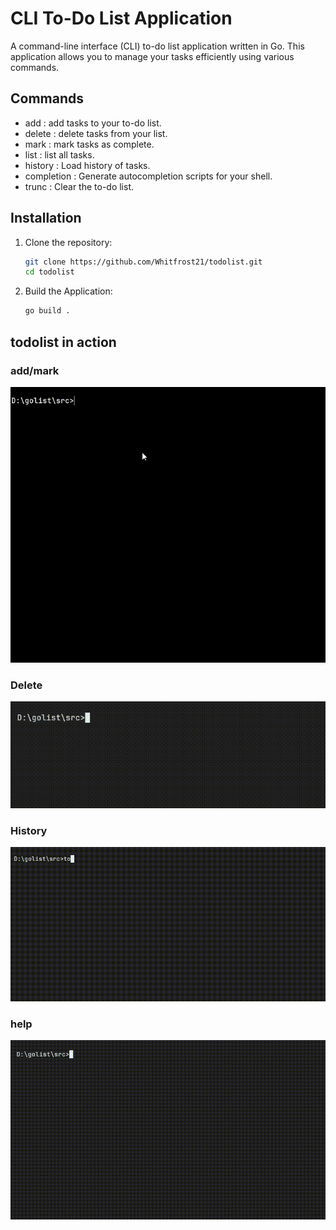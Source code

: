 # CLI To-Do List Application

A  command-line interface (CLI) to-do list application written in Go. This application allows you to manage your tasks efficiently using various commands.

## Commands 

- add : add tasks to your to-do list.
- delete : delete tasks from your list.
- mark : mark tasks as complete.
- list :  list all tasks.
- history : Load history of tasks.
- completion : Generate autocompletion scripts for your shell.
- trunc : Clear the to-do list.

## Installation

1. Clone the repository:
   ```bash
   git clone https://github.com/Whitfrost21/todolist.git
   cd todolist

2. Build the Application:
   
   ```bash
   go build .
   ```

## todolist in action
### add/mark
![](https://raw.githubusercontent.com/Whitfrost21/todolist/main/assests/working.gif)

### Delete
![](https://raw.githubusercontent.com/Whitfrost21/todolist/main/assests/delete.gif)

### History
![](https://raw.githubusercontent.com/Whitfrost21/todolist/main/assests/history.gif)

### help
![](https://raw.githubusercontent.com/Whitfrost21/todolist/main/assests/todohelp.gif)


